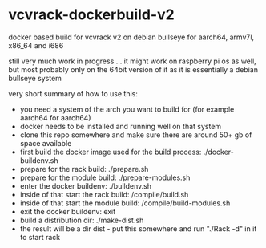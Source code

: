 # vcvrack-dockerbuild-v2

docker based build for vcvrack v2 on debian bullseye for aarch64, armv7l, x86_64 and i686

still very much work in progress ... it might work on raspberry pi os as well, but most
probably only on the 64bit version of it as it is essentially a debian bullseye system

very short summary of how to use this:
- you need a system of the arch you want to build for (for example aarch64 for aarch64)
- docker needs to be installed and running well on that system
- clone this repo somewhere and make sure there are around 50+ gb of space available
- first build the docker image used for the build process: ./docker-buildenv.sh
- prepare for the rack build: ./prepare.sh
- prepare for the module build: ./prepare-modules.sh
- enter the docker buildenv: ./buildenv.sh
- inside of that start the rack build: /compile/build.sh
- inside of that start the module build: /compile/build-modules.sh
- exit the docker buildenv: exit
- build a distribution dir: ./make-dist.sh
- the result will be a dir dist - put this somewhere and run "./Rack -d" in it to start rack
